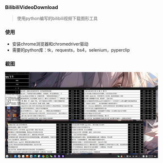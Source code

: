 ### BilibiliVideoDownload

>  使用python编写的bilibili视频下载图形工具

### 使用

- 安装chrome浏览器和chromedriver驱动
- 需要的python库：tk，requests，bs4，selenium，pyperclip

### 截图

![](https://github.com/mhc2910463910/BilibiliVideoDownload/blob/main/images/%E6%88%AA%E5%9B%BE_%E9%80%89%E6%8B%A9%E5%8C%BA%E5%9F%9F_20241209231632.jpg)
